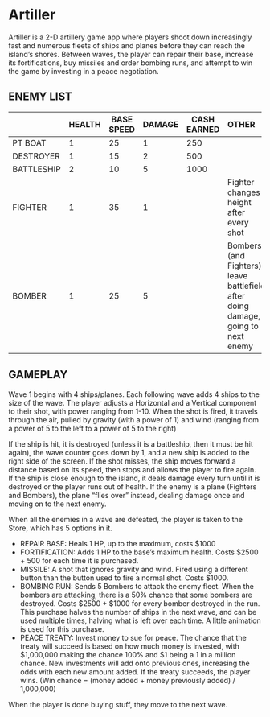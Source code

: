 # Artiller

Artiller is a 2-D artillery game app where players shoot down increasingly fast and numerous
fleets of ships and planes before they can reach the island’s shores. Between waves, the player
can repair their base, increase its fortifications, buy missiles and order bombing runs, and
attempt to win the game by investing in a peace negotiation.

## ENEMY LIST

|          |HEALTH|BASE SPEED|DAMAGE|CASH EARNED|OTHER                                                                           |
|----------|------|----------|------|-----------|:-------------------------------------------------------------------------------|
|PT BOAT   |1     |25        |1     |250        |                                                                                |
|DESTROYER |1     |15        |2     |500        |                                                                                |
|BATTLESHIP|2     |10        |5     |1000       |                                                                                |
|FIGHTER   |1     |35        |1     |           |Fighter changes height after every shot                                         |
|BOMBER    |1     |25        |5     |           |Bombers (and Fighters) leave battlefield after doing damage, going to next enemy|

## GAMEPLAY

Wave 1 begins with 4 ships/planes. Each following wave adds 4 ships to the size of the wave.
The player adjusts a Horizontal and a Vertical component to their shot, with power ranging from
1-10. When the shot is fired, it travels through the air, pulled by gravity (with a power of 1) and
wind (ranging from a power of 5 to the left to a power of 5 to the right)

If the ship is hit, it is destroyed (unless it is a battleship, then it must be hit again), the wave
counter goes down by 1, and a new ship is added to the right side of the screen. If the shot
misses, the ship moves forward a distance based on its speed, then stops and allows the player
to fire again. If the ship is close enough to the island, it deals damage every turn until it is
destroyed or the player runs out of health. If the enemy is a plane (Fighters and Bombers), the
plane “flies over” instead, dealing damage once and moving on to the next enemy.

When all the enemies in a wave are defeated, the player is taken to the Store, which has 5
options in it.

- REPAIR BASE: Heals 1 HP, up to the maximum, costs $1000
- FORTIFICATION: Adds 1 HP to the base’s maximum health. Costs $2500 + 500 for each time it is purchased.
- MISSILE: A shot that ignores gravity and wind. Fired using a different button than the button used to fire a normal shot. Costs $1000.
- BOMBING RUN: Sends 5 Bombers to attack the enemy fleet. When the bombers are attacking, there is a 50% chance that some bombers are destroyed. Costs $2500 + $1000 for every bomber destroyed in the run. This purchase halves the number of ships in the next wave, and can be used multiple times, halving what is left over each time. A little animation is used for this purchase.
- PEACE TREATY: Invest money to sue for peace. The chance that the treaty will succeed is based on how much money is invested, with $1,000,000 making the chance 100% and $1 being a 1 in a million chance. New investments will add onto previous ones, increasing the odds with each new amount added. If the treaty succeeds, the player wins. (Win chance = (money added + money previously added) / 1,000,000)

When the player is done buying stuff, they move to the next wave.


